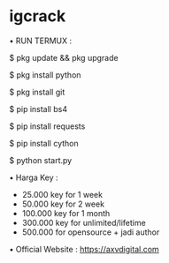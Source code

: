 # igcrack


• RUN TERMUX :

$ pkg update && pkg upgrade

$ pkg install python

$ pkg install git

$ pip install bs4

$ pip install requests

$ pip install cython

$ python start.py



• Harga Key :
- 25.000 key for 1 week
- 50.000 key for 2 week
- 100.000 key for 1 month
- 300.000 key for unlimited/lifetime
- 500.000 for opensource + jadi author

• Official Website :
https://axvdigital.com
